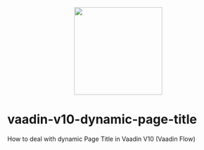 <center>
<a href="https://vaadin.com">
 <img src="https://vaadin.com/images/hero-reindeer.svg" width="200" height="200" /></a>
</center>



# vaadin-v10-dynamic-page-title
How to deal with dynamic Page Title in Vaadin V10 (Vaadin Flow)

